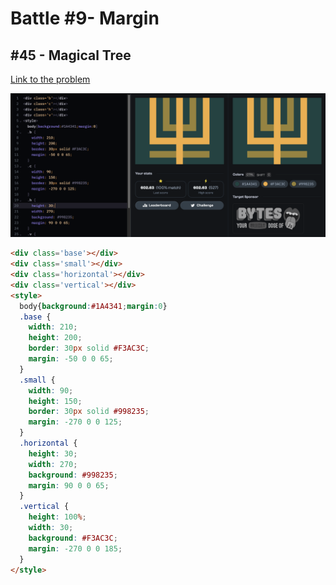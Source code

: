 # Battle #9- Margin

## #45 - Magical Tree

[Link to the problem](https://cssbattle.dev/play/45)

![result](../../Images/Battle%209/45-Magical-Tree.png)

```html
<div class='base'></div>
<div class='small'></div>
<div class='horizontal'></div>
<div class='vertical'></div>
<style>
  body{background:#1A4341;margin:0}
  .base {
    width: 210;
    height: 200;
    border: 30px solid #F3AC3C;
    margin: -50 0 0 65;
  }
  .small {
    width: 90;
    height: 150;
    border: 30px solid #998235;
    margin: -270 0 0 125;
  }
  .horizontal {
    height: 30;
    width: 270;
    background: #998235;
    margin: 90 0 0 65;
  }
  .vertical {
    height: 100%;
    width: 30;
    background: #F3AC3C;
    margin: -270 0 0 185;
  }
</style>
```